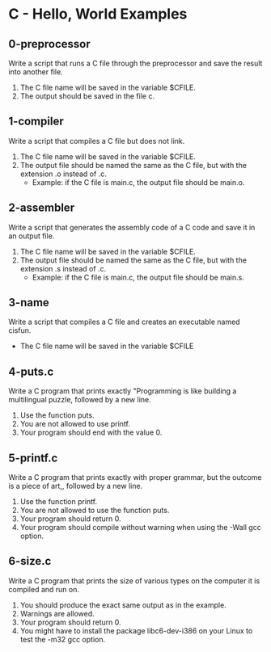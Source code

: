 # C - Hello, World Examples


## 0-preprocessor

Write a script that runs a C file through the preprocessor and save the result into another file.

1. The C file name will be saved in the variable $CFILE.
2. The output should be saved in the file c.

## 1-compiler

Write a script that compiles a C file but does not link.

1. The C file name will be saved in the variable $CFILE.
2. The output file should be named the same as the C file, but with the extension .o instead of .c.
	* Example: if the C file is main.c, the output file should be main.o.

## 2-assembler

Write a script that generates the assembly code of a C code and save it in an output file.

1. The C file name will be saved in the variable $CFILE.
2. The output file should be named the same as the C file, but with the extension .s instead of .c.
	* Example: if the C file is main.c, the output file should be main.s.

## 3-name

Write a script that compiles a C file and creates an executable named cisfun.

* The C file name will be saved in the variable $CFILE

## 4-puts.c

Write a C program that prints exactly "Programming is like building a multilingual puzzle, followed by a new line.

1. Use the function puts.
2. You are not allowed to use printf.
3. Your program should end with the value 0.

## 5-printf.c

Write a C program that prints exactly with proper grammar, but the outcome is a piece of art,, followed by a new line.

1. Use the function printf.
2. You are not allowed to use the function puts.
3. Your program should return 0.
4. Your program should compile without warning when using the -Wall gcc option.

## 6-size.c

Write a C program that prints the size of various types on the computer it is compiled and run on.

1. You should produce the exact same output as in the example.
2. Warnings are allowed.
3. Your program should return 0.
4. You might have to install the package libc6-dev-i386 on your Linux to test the -m32 gcc option.

